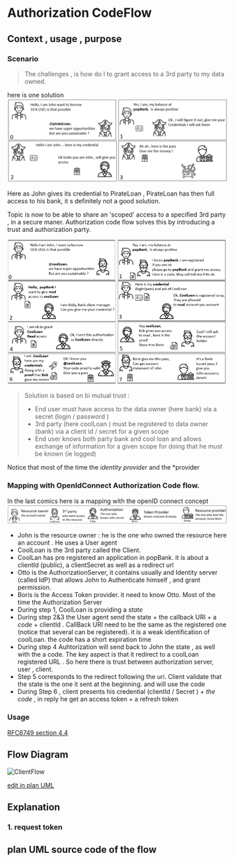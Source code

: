 
# Authorization CodeFlow

## Context , usage , purpose 


### Scenario 


> The challenges , is how do I to grant access to a 3rd party to my data owned.

here is one solution 
![buildingblocks http](comicsAuthCodeFlowPirate.png)


Here as John gives its credential to PirateLoan , PirateLoan has then full access to his bank, it s definitely not a good solution. 

Topic is now to be able to share an 'scoped' access to a specified 3rd party , in a secure maner. 
Authorization code flow solves this by introducing a trust and authorization party. 

![buildingblocks http](comicsAuthCodeFlowExplained.png)


> Solution is based on bi mutual trust : 
> * End user must have access to the data owner (here bank)  via a secret (login / password ) 
> * 3rd party (here coolLoan ) must be registered to data owner (bank) via a client id / secret for a given scope  
> * End user knows both party bank and cool loan and allows exchange of information for a given scope for doing that he must be known (ie logged)

Notice that most of the time the *identity provider* and the *provider 

### Mapping with OpenIdConnect Authorization Code flow.  


In the last comics here is a mapping with the openID connect concept
![buildingblocks http](comicsAuthCodeFlowActors.png)

* John is the resource owner : he is the one who owned the resource here an account . He uses a User agent
* CoolLoan is the 3rd party called the Client.
* CoolLan has pre registered an application in popBank. it is about a clientId (public), a clientSecret as well as a redirect url 
* Otto is the AuthorizationServer, it contains usually and Identity server (called IdP) that allows John to Authenticate himself , and grant permission. 
* Boris is the Access Token provider. it need to know Otto. Most of the time the Authorization Server
* During step 1, CoolLoan is providing a *state*
* During step 2&3 the User agent send the state + the callback URI + a *code* + clientId . CallBack URI need to be the same as the registered one (notice that several can be registered). it is a weak identification of coolLoan. the code has a short expiration time 
* During step 4 Auhtorization will send back to John the state , as well with the a code. The key aspect is that it redirect to a coolLoan registered URL . So here there is trust between authorization server, user , client. 
* Step 5 corresponds to the redirect following the uri. Client validate that the state is the one it sent at the beginning. and will use the code   
* During Step 6 , client presents his credential (clientId / Secret ) + *the code* , in reply he get an access token + a refresh token

### Usage 


[RFC6749 section 4.4](https://datatracker.ietf.org/doc/html/rfc6749#section-4.1)


## Flow Diagram 

![ClientFlow](https://www.plantuml.com/plantuml/png/TP91Qnin48Nl-XMFFSLqJG-z6MhYcb9I0WvhkvTIYYnDRE6rj1rf4znVtrc99TsqsPDcvxrFRoJTngGvzPTMAMrIO5GDnT2p8MoUFJ7Uusiu-GewejceJiJEk4xxX6eVfRywaa-vlLyfDH5yOFjTGRwFmn93wvhhkNnvKLNh4Dhxe7rLgHzJzwfF9up-eGZiVklaWiUM-8duDOgilHRCXBCBP_8Z9nSF79wS_HTma1tYVmWDHljuDcyaE6X_BX5qduBlBmVHgFqAysKPPu58ta9Ffc7wrLDCk66oZica6gPrvDDFPsj44ph2J0t--R9GKAhvKj0BjE7elEYOoAjc8tlbtv4IZ205v7GhALv2T7qyeO_4q7wubnYV0zj2nUXV1n_5Y-q87ZjO6KDTcixLKEm60y8ZJ76-5Nc1SL2a8EkZYuda5unksuCsP-2TC2pbpCFBMUJMYstVtAD8eAGlAVAzYkvXiztXfXpVdKMDTLvkoJ0br7yZxkf2g75aBOUThXrDRoRtPogp9JbA56qCnLXsb1GDFJB5KwdL815b8xeldtUGJdamhnxm9z9CZ88gf1bKCryEnc-wTLOdGih81kFUM32bdZtIYS1Ko4gfM_AslxH_0000)

[edit in plan UML](https://www.plantuml.com/plantuml/uml/TP91Qnin48Nl-XMFFSLqJG-z6MhYcb9I0WvhkvTIYYnDRE6rj1rf4znVtrc99TsqsPDcvxrFRoJTngGvzPTMAMrIO5GDnT2p8MoUFJ7Uusiu-GewejceJiJEk4xxX6eVfRywaa-vlLyfDH5yOFjTGRwFmn93wvhhkNnvKLNh4Dhxe7rLgHzJzwfF9up-eGZiVklaWiUM-8duDOgilHRCXBCBP_8Z9nSF79wS_HTma1tYVmWDHljuDcyaE6X_BX5qduBlBmVHgFqAysKPPu58ta9Ffc7wrLDCk66oZica6gPrvDDFPsj44ph2J0t--R9GKAhvKj0BjE7elEYOoAjc8tlbtv4IZ205v7GhALv2T7qyeO_4q7wubnYV0zj2nUXV1n_5Y-q87ZjO6KDTcixLKEm60y8ZJ76-5Nc1SL2a8EkZYuda5unksuCsP-2TC2pbpCFBMUJMYstVtAD8eAGlAVAzYkvXiztXfXpVdKMDTLvkoJ0br7yZxkf2g75aBOUThXrDRoRtPogp9JbA56qCnLXsb1GDFJB5KwdL815b8xeldtUGJdamhnxm9z9CZ88gf1bKCryEnc-wTLOdGih81kFUM32bdZtIYS1Ko4gfM_AslxH_0000)

## Explanation 

### 1. request token 


## plan UML source code of the flow

